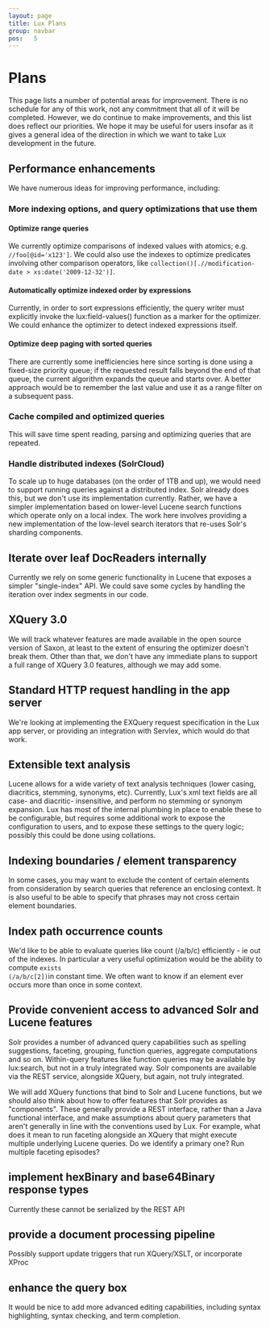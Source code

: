 ```yaml
---
layout: page
title: Lux Plans
group: navbar
pos:   5
---
```

# Plans

This page lists a number of potential areas for improvement. There is no
schedule for any of this work, not any commitment that all of it will be
completed. However, we do continue to make improvements, and this list does
reflect our priorities. We hope it may be useful for users insofar as it gives a
general idea of the direction in which we want to take Lux development in
the future.

## Performance enhancements

We have numerous ideas for improving performance, including: 

### More indexing options, and query optimizations that use them

#### Optimize range queries

We currently optimize comparisons of indexed values with atomics;  e.g. `//foo[@id='x123']`.  We could also use the indexes to optimize predicates involving other comparison operators, like `collection()[.//modification-date > xs:date('2009-12-32')]`.

#### Automatically optimize indexed order by expressions

Currently, in order to sort expressions efficiently, the query writer must
explicitly invoke the lux:field-values() function as a marker for the
optimizer.  We could enhance the optimizer to detect indexed expressions
itself.

#### Optimize deep paging with sorted queries

There are currently some inefficiencies here since sorting is done using a
fixed-size priority queue; if the requested result falls beyond the end of
that queue, the current algorithm expands the queue and starts over.  A
better approach would be to remember the last value and use it as a range
filter on a subsequent pass.

### Cache compiled and optimized queries

This will save time spent reading, parsing and optimizing queries that are repeated.

### Handle distributed indexes (SolrCloud)

To scale up to huge databases (on the order of 1TB and up), we would need
to support running queries against a distributed index. Solr already does
this, but we don't use its implementation currently. Rather, we have a
simpler implementation based on lower-level Lucene search functions which
operate only on a local index.  The work here involves providing a new
implementation of the low-level search iterators that re-uses Solr's
sharding components.

## Iterate over leaf DocReaders internally

Currently we rely on some generic functionality in Lucene that exposes a
simpler "single-index" API.  We could save some cycles by handling the
iteration over index segments in our code.

## XQuery 3.0

We will track whatever features are made available in the open source
version of Saxon, at least to the extent of ensuring the optimizer doesn't
break them.  Other than that, we don't have any immediate plans to support
a full range of XQuery 3.0 features, although we may add some.

## Standard HTTP request handling in the app server

We're looking at implementing the EXQuery request specification in the Lux
app server, or providing an integration with Servlex, which would do that
work.

## Extensible text analysis
Lucene allows for a wide variety of text
analysis techniques (lower casing, diacritics, stemming, synonyms, etc).
Currently, Lux's xml text fields are all case- and diacritic- insensitive,
and perform no stemming or synonym expansion.  Lux has most of the internal
plumbing in place to enable these to be configurable, but requires some
additional work to expose the configuration to users, and to expose these
settings to the query logic; possibly this could be done using collations.

## Indexing boundaries / element transparency

In some cases, you may want to exclude the content of certain elements from
consideration by search queries that reference an enclosing context.  It is
also useful to be able to specify that phrases may not cross certain
element boundaries.

## Index path occurrence counts

We'd like to be able to evaluate queries like count (/a/b/c) efficiently -
ie out of the indexes.  In particular a very useful optimization would be
the ability to compute <code>exists (/a/b/c[2])</code>in constant time. We often want
to know if an element ever occurs more than once in some context.

## Provide convenient access to advanced Solr and Lucene features

Solr provides a number of advanced query capabilities such as spelling
suggestions, faceting, grouping, function queries, aggregate computations
and so on.  Within-query features like function queries may be available by
lux:search, but not in a truly integrated way.  Solr components are available 
via the REST service, alongside XQuery, but again, not truly integrated.

We will add XQuery functions that bind to Solr and Lucene functions, but we
should also think about how to offer features that Solr provides as
"components".  These generally provide a REST interface, rather than a Java
functional interface, and make assumptions about query parameters that
aren't generally in line with the conventions used by Lux. For example,
what does it mean to run faceting alongside an XQuery that might execute
multiple underlying Lucene queries. Do we identify a primary one?  Run
multiple faceting episodes?

## implement hexBinary and base64Binary response types
Currently these cannot be serialized by the REST API

## provide a document processing pipeline 

Possibly support update triggers that run XQuery/XSLT, or incorporate XProc

## enhance the query box

It would be nice to add more advanced editing capabilities, including
syntax highlighting, syntax checking, and term completion.